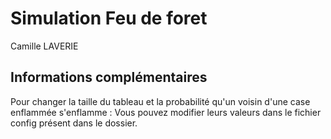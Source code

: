 # Simulation Feu de foret
Camille LAVERIE 

## Informations complémentaires
Pour changer la taille du tableau et la probabilité qu'un voisin d'une case enflammée s'enflamme : 
Vous pouvez modifier leurs valeurs dans le fichier config présent dans le dossier.
